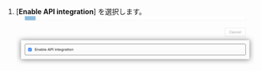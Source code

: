 1. [**Enable API integration**] を選択します。 ![Okta アプリケーションの [Enable API integration] チェックボックス](/assets/images/help/saml/okta-enable-api-integration.png)